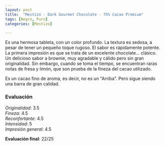 ```yaml
---
layout: post
title:  "Mestizo - Dark Gourmet Chocolate - 75% Cacao Premium"
tags: [Negro, Puro] 
categories: [Mestizo]

---
```



Es una hermosa tableta, con un color profundo. La textura es sedosa, a pesar de tener un pequeño toque rugoso.
El sabor es rápidamente potente. La primera impresión es que se trata de un excelente chocolate... clásico. Un delicioso sabor a brownie, muy agradable y cálido pero sin gran originalidad. Sin embargo, cuando se toma el tiempo, se encuentran raras notas de fresa y limón, que son prueba de la fineza del cacao utilizado.

Es un cacao fino de aroma, es decir, no es un "Arriba". Pero sigue siendo una barra de gran calidad.


### Evaluación

_Originalidad_: 3.5  
_Fineza_: 4.5  
_Reconfortante_: 4.5  
_Intensidad_: 5  
_Impresión general_: 4.5

**Evaluación final**: 22/25
